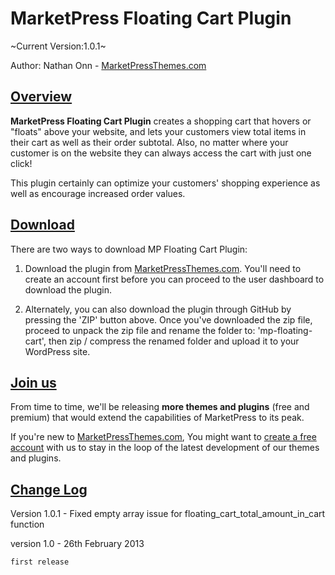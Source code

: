 MarketPress Floating Cart Plugin
=======================================

~Current Version:1.0.1~

Author: Nathan Onn - <a href="http://www.marketpressthemes.com">MarketPressThemes.com</a>

<h2><u>Overview</u></h2>

<b>MarketPress Floating Cart Plugin</b> creates a shopping cart that hovers or "floats" above your website, and lets your customers view total items in their cart as well as their order subtotal. Also, no matter where your customer is on the website they can always access the cart with just one click!

This plugin certainly can optimize your customers' shopping experience as well as encourage increased order values.

<h2><u>Download</u></h2>

There are two ways to download MP Floating Cart Plugin:

1. Download the plugin from <a href="http://www.marketpressthemes.com/login">MarketPressThemes.com</a>. You'll need to create an account first before you can proceed to the user dashboard to download the plugin.

2. Alternately, you can also download the plugin through GitHub by pressing the 'ZIP' button above. Once you've downloaded the zip file, proceed to unpack the zip file and rename the folder to: 'mp-floating-cart', then zip / compress the renamed folder and upload it to your WordPress site.

<h2><u>Join us</u></h2>

From time to time, we'll be releasing <b>more themes and plugins</b> (free and premium) that would extend the capabilities of MarketPress to its peak. 

If you're new to <a href="http://www.marketpressthemes.com" target="_blank">MarketPressThemes.com</a>, You might want to <a href="http://www.marketpressthemes.com/login" target="_blank">create a free account</a> with us to stay in the loop of the latest development of our themes and plugins.

<h2><u>Change Log</u></h2>

Version 1.0.1 -
	Fixed empty array issue for floating_cart_total_amount_in_cart function

version 1.0 - 26th February 2013

	first release